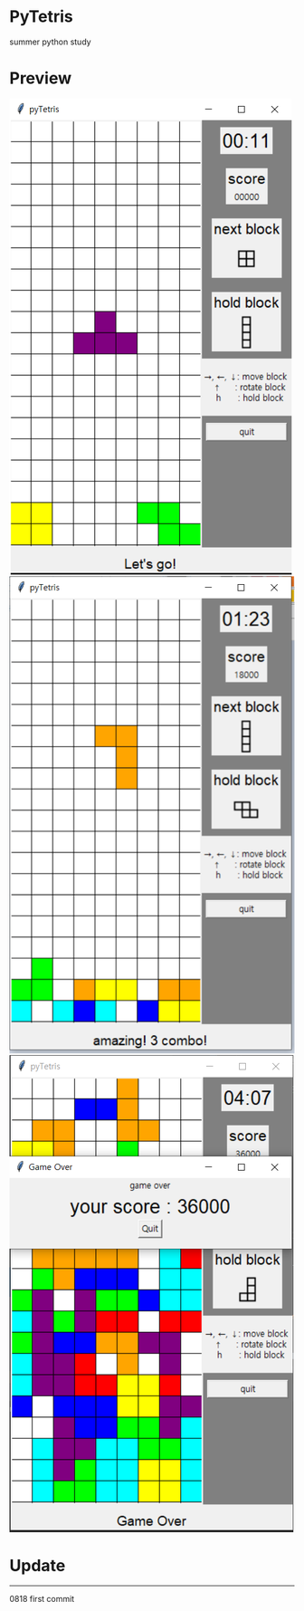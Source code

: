 # PyTetris
summer python study 

# Preview
![Preview](https://github.com/BaeJuneHyuck/PyTetris/blob/master/snapshot/pyTetris2.png?raw=true)
![Preview](https://github.com/BaeJuneHyuck/PyTetris/blob/master/snapshot/pyTetris1.png?raw=true)
![Preview](https://github.com/BaeJuneHyuck/PyTetris/blob/master/snapshot/pyTetris3.png?raw=true)


# Update
-------------------------------------------------------
0818
first commit
